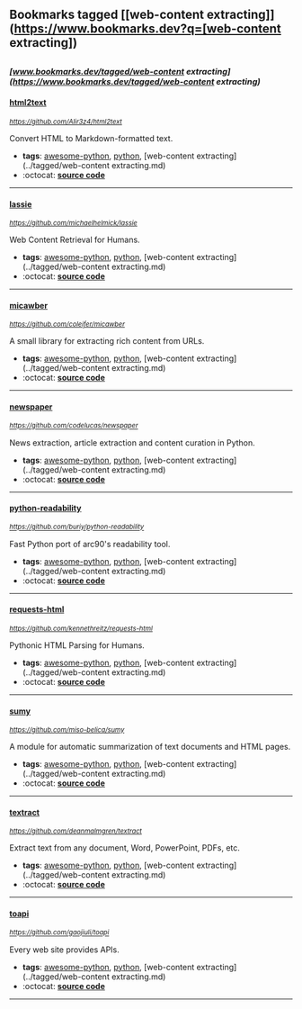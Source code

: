 ## Bookmarks tagged [[web-content extracting]](https://www.bookmarks.dev?q=[web-content extracting])

_<sup><sup>[www.bookmarks.dev/tagged/web-content extracting](https://www.bookmarks.dev/tagged/web-content extracting)</sup></sup>_
---
#### [html2text](https://github.com/Alir3z4/html2text)
_<sup>https://github.com/Alir3z4/html2text</sup>_

Convert HTML to Markdown-formatted text.
* **tags**: [awesome-python](../tagged/awesome-python.md), [python](../tagged/python.md), [web-content extracting](../tagged/web-content extracting.md)
* :octocat: **[source code](https://github.com/Alir3z4/html2text)**
---
#### [lassie](https://github.com/michaelhelmick/lassie)
_<sup>https://github.com/michaelhelmick/lassie</sup>_

Web Content Retrieval for Humans.
* **tags**: [awesome-python](../tagged/awesome-python.md), [python](../tagged/python.md), [web-content extracting](../tagged/web-content extracting.md)
* :octocat: **[source code](https://github.com/michaelhelmick/lassie)**
---
#### [micawber](https://github.com/coleifer/micawber)
_<sup>https://github.com/coleifer/micawber</sup>_

A small library for extracting rich content from URLs.
* **tags**: [awesome-python](../tagged/awesome-python.md), [python](../tagged/python.md), [web-content extracting](../tagged/web-content extracting.md)
* :octocat: **[source code](https://github.com/coleifer/micawber)**
---
#### [newspaper](https://github.com/codelucas/newspaper)
_<sup>https://github.com/codelucas/newspaper</sup>_

News extraction, article extraction and content curation in Python.
* **tags**: [awesome-python](../tagged/awesome-python.md), [python](../tagged/python.md), [web-content extracting](../tagged/web-content extracting.md)
* :octocat: **[source code](https://github.com/codelucas/newspaper)**
---
#### [python-readability](https://github.com/buriy/python-readability)
_<sup>https://github.com/buriy/python-readability</sup>_

Fast Python port of arc90's readability tool.
* **tags**: [awesome-python](../tagged/awesome-python.md), [python](../tagged/python.md), [web-content extracting](../tagged/web-content extracting.md)
* :octocat: **[source code](https://github.com/buriy/python-readability)**
---
#### [requests-html](https://github.com/kennethreitz/requests-html)
_<sup>https://github.com/kennethreitz/requests-html</sup>_

Pythonic HTML Parsing for Humans.
* **tags**: [awesome-python](../tagged/awesome-python.md), [python](../tagged/python.md), [web-content extracting](../tagged/web-content extracting.md)
* :octocat: **[source code](https://github.com/kennethreitz/requests-html)**
---
#### [sumy](https://github.com/miso-belica/sumy)
_<sup>https://github.com/miso-belica/sumy</sup>_

A module for automatic summarization of text documents and HTML pages.
* **tags**: [awesome-python](../tagged/awesome-python.md), [python](../tagged/python.md), [web-content extracting](../tagged/web-content extracting.md)
* :octocat: **[source code](https://github.com/miso-belica/sumy)**
---
#### [textract](https://github.com/deanmalmgren/textract)
_<sup>https://github.com/deanmalmgren/textract</sup>_

Extract text from any document, Word, PowerPoint, PDFs, etc.
* **tags**: [awesome-python](../tagged/awesome-python.md), [python](../tagged/python.md), [web-content extracting](../tagged/web-content extracting.md)
* :octocat: **[source code](https://github.com/deanmalmgren/textract)**
---
#### [toapi](https://github.com/gaojiuli/toapi)
_<sup>https://github.com/gaojiuli/toapi</sup>_

Every web site provides APIs.
* **tags**: [awesome-python](../tagged/awesome-python.md), [python](../tagged/python.md), [web-content extracting](../tagged/web-content extracting.md)
* :octocat: **[source code](https://github.com/gaojiuli/toapi)**
---
